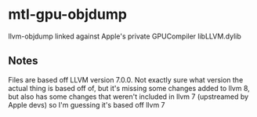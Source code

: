 # mtl-gpu-objdump
llvm-objdump linked against Apple's private GPUCompiler libLLVM.dylib
## Notes
Files are based off LLVM version 7.0.0.  Not exactly sure what version the actual thing is based off of, but it's missing some changes added to llvm 8, but also has some changes that weren't included in llvm 7 (upstreamed by Apple devs) so I'm guessing it's based off llvm 7
